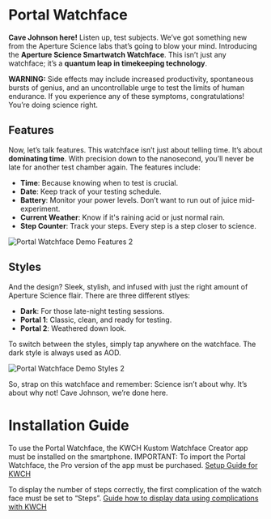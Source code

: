 # Portal Watchface

**Cave Johnson here!** Listen up, test subjects. We’ve got something new from the Aperture Science labs that’s going to blow your mind. Introducing the **Aperture Science Smartwatch Watchface**. This isn’t just any watchface; it’s a **quantum leap in timekeeping technology**.

**WARNING:** Side effects may include increased productivity, spontaneous bursts of genius, and an uncontrollable urge to test the limits of human endurance. If you experience any of these symptoms, congratulations! You’re doing science right.

## Features

Now, let’s talk features. This watchface isn’t just about telling time. It’s about **dominating time**. With precision down to the nanosecond, you’ll never be late for another test chamber again. The features include:
- **Time**: Because knowing when to test is crucial.
- **Date**: Keep track of your testing schedule.
- **Battery**: Monitor your power levels. Don’t want to run out of juice mid-experiment.
- **Current Weather**: Know if it's raining acid or just normal rain.
- **Step Counter**: Track your steps. Every step is a step closer to science.

![Portal Watchface Demo Features 2](https://github.com/user-attachments/assets/88702bcc-aa5a-4001-8918-1b06a86ce66f)

## Styles

And the design? Sleek, stylish, and infused with just the right amount of Aperture Science flair. There are three different stlyes:
- **Dark**: For those late-night testing sessions.
- **Portal 1**: Classic, clean, and ready for testing.
- **Portal 2**: Weathered down look.

To switch between the styles, simply tap anywhere on the watchface. The dark style is always used as AOD.
  
![Portal Watchface Demo Styles 2](https://github.com/user-attachments/assets/0444c967-0588-4986-8079-a0d9c77565d2)

So, strap on this watchface and remember: Science isn’t about why. It’s about why not! Cave Johnson, we’re done here.

# Installation Guide
To use the Portal Watchface, the KWCH Kustom Watchface Creator app must be installed on the smartphone. IMPORTANT: To import the Portal Watchface, the Pro version of the app must be purchased.
[Setup Guide for KWCH](https://docs.kustom.rocks/docs/how_to/kwch_setup/)

To display the number of steps correctly, the first complication of the watch face must be set to “Steps”.
[Guide how to display data using complications with KWCH](https://docs.kustom.rocks/docs/how_to/kwch_display_data_via_complications/)
